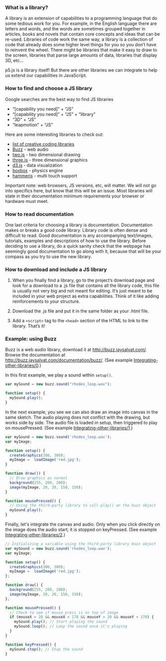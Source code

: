 ### What is a library?
A library is an extension of capabilities to a programming language that do some tedious work for you. For example, in the English language there are letters and words, and the words are sometimes grouped together in articles, books and novels that contain core concepts and ideas that can be re-used. Libraries of code work the same way, a library is a collection of code that already does some higher level things for you so you don’t have to reinvent the wheel. There might be libraries that make it easy to draw to the screen, libraries that parse large amounts of data, libraries that display 3D, etc...

p5.js is a library itself! But there are other libraries we can integrate to help us extend our capabilities in JavaScript.

### How to find and choose a JS library
Google searches are the best way to find JS libraries
+ “[capability you need]” + “JS”
+ “[capability you need]” + “JS” + “library”
+ “3D” + “JS”
+ “leapmotion” + “JS”

Here are some interesting libraries to check out:
+ [list of creative coding libraries](http://www.wholepixel.com/libs)
+ [Buzz](http://buzz.jaysalvat.com/) - web audio
+ [two.js](http://jonobr1.github.io/two.js) - two dimensional drawing
+ [three.js](http://threejs.org) - three dimensional graphics
+ [d3.js](http://d3js.org) - data visualization
+ [boxbox](http://incompl.github.io/boxbox) - physics engine
+ [hammerjs](http://eightmedia.github.io/hammer.js/) - multi touch support

Important note: web browsers, JS versions, etc, will matter. We will not go into specifics here, but know that this will be an issue. Most libraries will state in their documentation minimum requirements your browser or hardware must meet.

### How to read documentation
One last criteria for choosing a library is documentation. Documentation makes or breaks a good code library.  Library code is often dense and difficult to read. Good documentation is any accompanying text/images, tutorials, examples and descriptions of how to use the library. Before deciding to use a library, do a quick sanity check that the webpage has seemingly good documentation to go along with it, because that will be your compass as you try to use the new library.

### How to download and include a JS library
1. When you finally find a library, go to the project’s download page and look for a download to a .js file that contains all the library code, this file is usually not very big and not meant for editing.  It’s just meant to be included in your web project as extra capabilities.  Think of it like adding reinforcements to your structure.

2. Download the .js file and put it in the same folder as your .html file.

3. Add a ```<script>``` tag to the ```<head>``` section of the HTML to link to the library. That’s it!


### Example: using Buzz

Buzz is a web audio library, download it at http://buzz.jaysalvat.com/. Browse the documentation at http://buzz.jaysalvat.com/documentation/buzz/. (See example [Integrating-other-libraries/0](https://github.com/lmccart/p5.js/tree/master/examples/tutorials/Integrating-other-libraries/0).)

In this first example, we play a sound within ```setup()```.
```javascript
var mySound = new buzz.sound("rhodes_loop.wav");

function setup() {
  mySound.play();
}
```

In the next example, you see we can also draw an image into canvas in the same sketch. The audio playing does not conflict with the drawing, but works side by side. The audio file is loaded in setup, then triggered to play on mousePressed. (See example [Integrating-other-libraries/1](https://github.com/lmccart/p5.js/tree/master/examples/tutorials/Integrating-other-libraries/1).)

```javascript
var mySound = new buzz.sound('rhodes_loop.wav');
var myImage;

function setup() {
  createGraphics(300, 300);
  myImage =  loadImage('red.jpg');
}

function draw()) {
  // Draw graphics as normal
  background(255, 200, 200);
  image(myImage, 20, 20, 150, 150);
}

function mousePressed() {
  // Using the third-party library to call play() on the buzz object
  mySound.play();
}
```

Finally, let's integrate the canvas and audio. Only when you click directly on the image does the audio start; it is stopped on keyPressed. (See example [Integrating-other-libraries/2](https://github.com/lmccart/p5.js/tree/master/examples/tutorials/Integrating-other-libraries/2).)
 
```javascript
// Initializing a variable using the third-party library buzz object
var mySound = new buzz.sound('rhodes_loop.wav');
var myImage;

function setup() {
  createGraphics(300, 300);
  myImage =  loadImage('red.jpg');
};

function draw() {
  background(255, 200, 200);
  image(myImage, 20, 20, 150, 150);
};

function mousePressed() {
  // Check to see if mouse press is on top of image
  if (mouseX > 20 && mouseX < 170 && mouseY > 20 && mouseY < 170) {
    mySound.play(); // Start playing the sound
    mySound.loop(); // Loop the sound once it's playing
  }
}

function keyPressed() {
  mySound.stop(); // Stop the sound
}
```